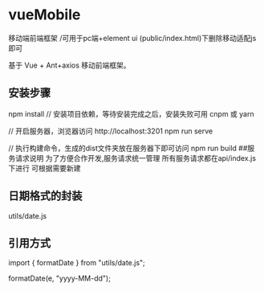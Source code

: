 # vueMobile
移动端前端框架 /可用于pc端+element ui (public/index.html)下删除移动适配js即可

基于 Vue + Ant+axios 移动前端框架。


## 安装步骤


npm install         // 安装项目依赖，等待安装完成之后，安装失败可用 cnpm 或 yarn

// 开启服务器，浏览器访问 http://localhost:3201
npm run serve

// 执行构建命令，生成的dist文件夹放在服务器下即可访问
npm run build
##服务请求说明
为了方便合作开发,服务请求统一管理 所有服务请求都在api/index.js下进行 可根据需要新建

## 日期格式的封装
utils/date.js
## 引用方式
import { formatDate } from "utils/date.js";

formatDate(e, "yyyy-MM-dd");
